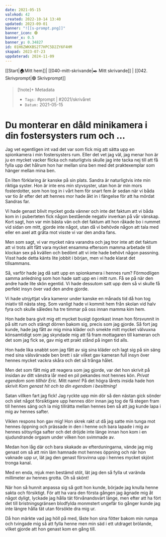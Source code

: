 ```yaml
---
date: 2021-05-15
valvkod: 42
created: 2022-10-14 13:40
updated: 2023-09-01
banner: "![[s-prompt.png]]"
banner_icon: 🟢
banner_x: 0.5
banner_y: 0.34827
id: 01H6ZWKKBS2T7HPC5D2ZY6F4HM
skapad: 2023-07-23
uppdaterad: 2024-11-09
---
```

[[Start|🏠Mitt hem]]| [[040-mitt-skrivande|✒️ Mitt skrivande]] | [[042. Skrivprompt|🟢 Skrivprompt]]

> [!note]+ Metadata
> * `Tags:`  #prompt | #2021/skrivåret 
> * `Datum:` 2021-05-15

# Du monterar en dåld minikamera i din fostersysters rum och ...

Jag vet egentligen int vad det var som fick mig att sätta upp en spionkamera i min fostersysters rum. Eller det vet jag väl, jag menar hon är ju en mycket vacker flicka och naturligtvis skulle jag inte tacka nej till att få fylla upp det hålrum hon har mellan sina ben med det praktexemplar som hänger mellan mina ben.

En liten förklaring är kanske på sin plats. Sandra är naturligtvis inte min riktiga syster. Hon är inte ens min styvsyster, utan hon är min mors fosterdotter, som hon tog in i vårt hem för snart fem år sedan när vi båda var tio år efter det att hennes mor hade åkt in i fängelse för att ha mördat Sandras far.

Vi hade genast blivit mycket goda vänner och inte det faktum att vi båda kom in i puberteten fick någon bestående negativ inverkan på vår vänskap. Kort sagt, hon var min bästa vän och det faktum att hon råkade bo i rummet vid sidan om mitt, gjorde inte något, utan då vi behövde någon att tala med eller en axel att gråta mot visste vi var den andra fans.

Men som sagt, vi var mycket nära varandra och jag tror inte att det faktum att vi trots allt fått vara mycket ensamma eftersom mamma arbetade till klockan sex på kvällen och bedömt att vi inte hade behövt någon passning. Visst hade detta känts lite jobbit i början, men vi hade klarat det tillsammans.

Så, varför hade jag då satt upp en spionkamera i hennes rum? Förmodligen samma anledning som hon hade satt upp en i mitt rum. Få se på när den andre hade lite skön egentid. Vi hade dessutom satt upp dem så vi skulle få perfekt insyn över vad den andre gjorde.

Vi hade utnjyttjat våra kameror under kanske en månads tid då hon tog iniativ till nästa steg. Som vanligt hade vi kommit hem från skolan vid halv fyra och skulle således ha tre timmar på oss innan mamma kim hem.

Hon hade bara givit mig ett mycket busigt ögonkast innan hon försvunnit in på sitt rum och stängt dörren bakom sig, precis som jag gjorde. Så fort jag kunde, hade jag fått av mig mina kläder och smekte mitt mycket välvuxna könsamtidigt som jag skyndade mig att få fram mottagaren till kameran och det som jag fick se, gav mig ett prakt stånd på ingen tid alls.

Hon hade lika snabbt som jag fått av sig sina kläder och lagt sig på sin säng med sina välsvärvade ben brett i sär vilket gav kameran full insyn över hennes mycket vackra skåra och det så trånga hålet.

Men det som fått mig att reagera som jag gjorde, var det hon skrivit på insidan av ditt vänstra lår med en pil pekandes mot hennes kön. *Privat egendom som tillhör Eric.* Mitt namn! På det högra lårets insida hade hon skrivit *Kom genast hit och ta din egendom i besittning!*

Satan villken fart jag fick! Jag ryckte upp min dör så den nästan gick sönder och slet något försiktigare upp hennes dörr innan jag tog de få stegen fram till hennes säng och la mig tillrätta mellan hennes ben så att jag kunde lapa i mig av hennes safter.

Viklen respons hon gav mig! Hon skrek rakt ut då jag satte min tunga mot hennes öppning och prässade in den i henne och bara lapade i mig av hennes sötsyrliga safter och det dröjde inte länge innan hon kom i en sjudundrande orgasm under vilken hon svimmade av. 

Medan hon låg där och bara skakade av efterduningarna, vände jag mig genast om så att min läm hamnade mot hennes öppning och när hon vaknade upp ur, lät jag den genast försvinna upp i hennes mycket skjönt tronga kanal. 

Med en enda, mjuk men bestämd stöt, lät jag den så fylla ut varända millimeter av hennes grotta. Oh så skönt!

När hon så hunnit anpassa sig så gott hon kunde, började jag knulla henne sakta och försiktigt. För att ha vara den första gången jag ägnade mig åt något dyligt, lyckade jag hålla tät förvånandsvärt länge, men efter att ha fört det till bristningsgränsen blodfylda monmstert ungefär tio gånger kunde jag inte längre hålla tät utan försökte dra mig ur.

Då hon märkte vad jag höll på med, låste hon sina fötter bakom min rumpa och tvingade mig så att fylla henne men min säd i ett utdraget brölande, vilket gjorde att hon genast kom en gång till.

